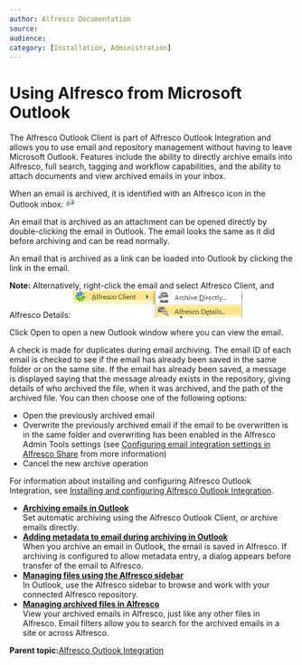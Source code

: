 ```yaml
---
author: Alfresco Documentation
source: 
audience: 
category: [Installation, Administration]
---
```


# Using Alfresco from Microsoft Outlook

The Alfresco Outlook Client is part of Alfresco Outlook Integration and allows you to use email and repository management without having to leave Microsoft Outlook. Features include the ability to directly archive emails into Alfresco, full search, tagging and workflow capabilities, and the ability to attach documents and view archived emails in your inbox.

When an email is archived, it is identified with an Alfresco icon in the Outlook inbox: ![Alfresco archive icon in Outlook](../images/Outlook_alf_icon.png)

An email that is archived as an attachment can be opened directly by double-clicking the email in Outlook. The email looks the same as it did before archiving and can be read normally.

An email that is archived as a link can be loaded into Outlook by clicking the link in the email.

**Note:** Alternatively, right-click the email and select Alfresco Client, and Alfresco Details: ![Alfresco archive directly icon in Outlook](../images/Outlook_alf_archive.png)

Click Open to open a new Outlook window where you can view the email.

A check is made for duplicates during email archiving. The email ID of each email is checked to see if the email has already been saved in the same folder or on the same site. If the email has already been saved, a message is displayed saying that the message already exists in the repository, giving details of who archived the file, when it was archived, and the path of the archived file. You can then choose one of the following options:

-   Open the previously archived email
-   Overwrite the previously archived email if the email to be overwritten is in the same folder and overwriting has been enabled in the Alfresco Admin Tools settings \(see [Configuring email integration settings in Alfresco Share](../tasks/Outlook-admin-integration.md) from more information\)
-   Cancel the new archive operation

For information about installing and configuring Alfresco Outlook Integration, see [Installing and configuring Alfresco Outlook Integration](Outlook-install-intro.md).

-   **[Archiving emails in Outlook](../tasks/Outlook-using-archive.md)**  
Set automatic archiving using the Alfresco Outlook Client, or archive emails directly.
-   **[Adding metadata to email during archiving in Outlook](../tasks/Outlook-using-archive-metadata.md)**  
When you archive an email in Outlook, the email is saved in Alfresco. If archiving is configured to allow metadata entry, a dialog appears before transfer of the email to Alfresco.
-   **[Managing files using the Alfresco sidebar](../tasks/Outlook-email-manager.md)**  
In Outlook, use the Alfresco sidebar to browse and work with your connected Alfresco repository.
-   **[Managing archived files in Alfresco](../concepts/Outlook-using-share.md)**  
View your archived emails in Alfresco, just like any other files in Alfresco. Email filters allow you to search for the archived emails in a site or across Alfresco.

**Parent topic:**[Alfresco Outlook Integration](../concepts/Outlook-overview_v1.md)


